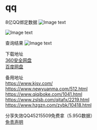 # qq
8亿QQ绑定数据
![Image text](https://www.hzgzn.com/content/uploadfile/202101/224d1611802167.png)

![Image text](https://i.imgur.com/bvstdLp.jpg)

查询结果
![Image text](https://www.hzgzn.com/content/uploadfile/202101/1af11611802167.jpeg)


下载地址  
[360安全网盘](https://36263f.link.yunpan.360.cn/lk/surl_yS9zkMdGJCi)  
[百度网盘](https://pan.baidu.com/s/1MuBCEJWCjs7cDwbgQdibww)  

备用地址  
https://www.kjsv.com/  
https://www.newyuanma.com/512.html  
https://www.qiqiboke.com/1041.html  
https://www.zslsb.com/qitafx/2219.html  
https://www.hzgzn.com/zybk/10418.html  

分享失效QQ45215509免费拿（5.95G数据）  
[免责声明](https://github.com/8eqbind/qq/blob/main/wz/%E5%85%8D%E8%B4%A3%E5%A3%B0%E6%98%8E.txt)
